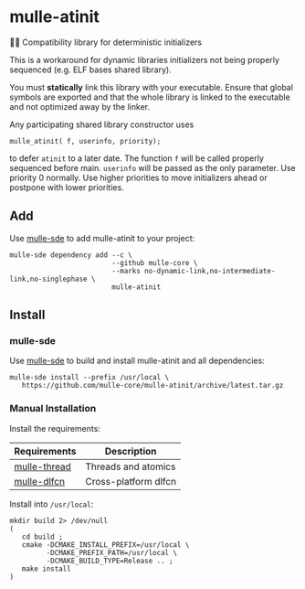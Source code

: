 # mulle-atinit

🤱🏼 Compatibility library for deterministic initializers

This is a workaround for dynamic libraries initializers not being properly
sequenced (e.g. ELF bases shared library).

You must **statically** link this library with your executable. Ensure that
global symbols are exported and that the whole library is linked to the
executable and not optimized away by the linker.


Any participating shared library constructor uses

```
mulle_atinit( f, userinfo, priority);
```

to defer `atinit` to a later date. The function `f` will be called properly
sequenced before main. `userinfo` will be passed as the only parameter.
Use priority 0 normally. Use higher priorities to move initializers ahead
or postpone with lower priorities.


## Add 

Use [mulle-sde](//github.com/mulle-sde) to add mulle-atinit to your project:

```
mulle-sde dependency add --c \
                         --github mulle-core \
                         --marks no-dynamic-link,no-intermediate-link,no-singlephase \
                         mulle-atinit
```


## Install

### mulle-sde

Use [mulle-sde](//github.com/mulle-sde) to build and install mulle-atinit and all dependencies:

```
mulle-sde install --prefix /usr/local \
   https://github.com/mulle-core/mulle-atinit/archive/latest.tar.gz
```

### Manual Installation


Install the requirements:

Requirements                                               | Description
-----------------------------------------------------------|-----------------------
[mulle-thread](//github.com/mulle-concurrent/mulle-thread) | Threads and atomics
[mulle-dlfcn](//github.com/mulle-core/mulle-dlfcn)         | Cross-platform dlfcn


Install into `/usr/local`:

```
mkdir build 2> /dev/null
(
   cd build ;
   cmake -DCMAKE_INSTALL_PREFIX=/usr/local \
         -DCMAKE_PREFIX_PATH=/usr/local \
         -DCMAKE_BUILD_TYPE=Release .. ;
   make install
)
```

